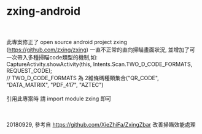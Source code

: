 # zxing-android
<br><br>
此專案修正了 open source android project zxing (https://github.com/zxing/zxing) 一直不正常的直向掃瞄畫面狀況, 
並增加了可一次帶入多種掃瞄code類型的機制,如:<br>
CaptureActivity.showActivity(this, Intents.Scan.TWO_D_CODE_FORMATS, REQUEST_CODE);<br>
// TWO_D_CODE_FORMATS 為 2維條碼種類集合("QR_CODE", "DATA_MATRIX", "PDF_417", "AZTEC")
<br><br>
引用此專案時 請 import module zxing 即可

<br><br>
20180929, 參考自 https://github.com/XieZhiFa/ZxingZbar
改善掃瞄效能處理
